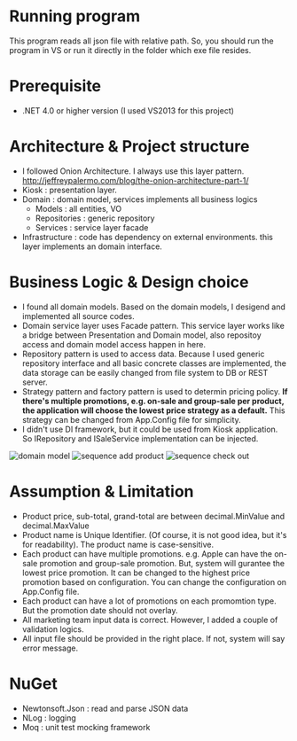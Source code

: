 # Running program
This program reads all json file with relative path. So, you should run the program in VS or run it directly in the folder which exe file resides. 

# Prerequisite
- .NET 4.0 or higher version (I used VS2013 for this project)

# Architecture & Project structure
- I followed Onion Architecture. I always use this layer pattern. http://jeffreypalermo.com/blog/the-onion-architecture-part-1/
- Kiosk : presentation layer. 
- Domain : domain model, services implements all business logics
  * Models : all entities, VO
  * Repositories : generic repository
  * Services : service layer facade
- Infrastructure : code has dependency on external environments. this layer implements an domain interface.

# Business Logic & Design choice
- I found all domain models. Based on the domain models, I desigend and implemented all source codes.
- Domain service layer uses Facade pattern. This service layer works like a bridge between Presentation and Domain model, also repositoy access and domain model access happen in here.
- Repository pattern is used to access data. Because I used generic repository interface and all basic concrete classes are implemented, the data storage can be easily changed from file system to DB or REST server.
- Strategy pattern and factory pattern is used to determin pricing policy. **If there's multiple promotions, e.g. on-sale and group-sale per product, the application will choose the lowest price strategy as a default.** This strategy can be changed from App.Config file for simplicity.
- I didn't use DI framework, but it could be used from Kiosk application. So IRepository and ISaleService implementation can be injected.

![domain model](http://ec2-35-163-38-171.us-west-2.compute.amazonaws.com:3000/images/model1.png)
![sequence add product](http://ec2-35-163-38-171.us-west-2.compute.amazonaws.com:3000/images/model2.png)
![sequence check out](http://ec2-35-163-38-171.us-west-2.compute.amazonaws.com:3000/images/model3.png)

# Assumption & Limitation
- Product price, sub-total, grand-total are between decimal.MinValue and decimal.MaxValue
- Product name is Unique Identifier. (Of course, it is not good idea, but it's for readability). The product name is case-sensitive.
- Each product can have multiple promotions. e.g. Apple can have the on-sale promotion and group-sale promotion. But, system will gurantee the lowest price promotion. It can be changed to the highest price promotion based on configuration. You can change the configuration on App.Config file.
- Each product can have a lot of promotions on each promomtion type. But the promotion date should not overlay.
- All marketing team input data is correct. However, I added a couple of validation logics.
- All input file should be provided in the right place. If not, system will say error message.

# NuGet
- Newtonsoft.Json : read and parse JSON data
- NLog : logging
- Moq : unit test mocking framework
